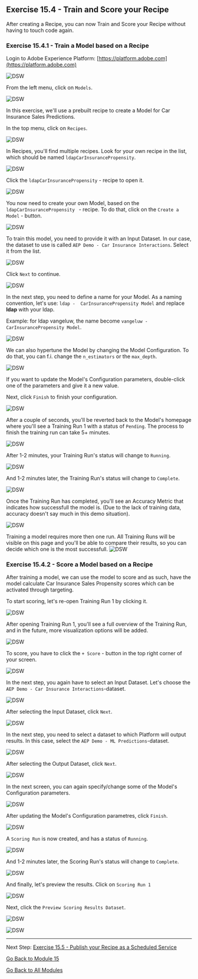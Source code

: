## Exercise 15.4 - Train and Score your Recipe

After creating a Recipe, you can now Train and Score your Recipe without having to touch code again.

### Exercise 15.4.1 - Train a Model based on a Recipe

Login to Adobe Experience Platform: [https://platform.adobe.com](https://platform.adobe.com)

![DSW](./images/aeph.png)

From the left menu, click on ```Models```.

![DSW](./images/mlmodels.png)

In this exercise, we'll use a prebuilt recipe to create a Model for Car Insurance Sales Predictions.

In the top menu, click on ```Recipes```.

![DSW](./images/recipes.png)

In Recipes, you'll find multiple recipes. Look for your own recipe in the list, which should be named ```ldapCarInsurancePropensity```.

![DSW](./images/prrecipe.png)

Click the ```ldapCarInsurancePropensity``` - recipe to open it.

![DSW](./images/prrecipe1.png)

You now need to create your own Model, based on the ```ldapCarInsurancePropensity ``` - recipe.
To do that, click on the ```Create a Model``` - button.

![DSW](./images/createmodel1.png)

To train this model, you need to provide it with an Input Dataset. In our case, the dataset to use is called ```AEP Demo - Car Insurance Interactions```. Select it from the list.

![DSW](./images/input.png)

Click ```Next``` to continue.

![DSW](./images/next.png)

In the next step, you need to define a name for your Model. As a naming convention, let's use: ```ldap -  CarInsurancePropensity Model``` and replace **ldap** with your ldap.

Example: for ldap vangeluw, the name become ```vangeluw - CarInsurancePropensity Model```.

![DSW](./images/modelname.png)

We can also hypertune the Model by changing the Model Configuration. To do that, you can f.i. change the ``n_estimators`` or the ``max_depth``.

![DSW](./images/modelcfg.png)

If you want to update the Model's Configuration parameters, double-click one of the parameters and give it a new value.

Next, click ```Finish``` to finish your configuration.

![DSW](./images/finish.png)

After a couple of seconds, you'll be reverted back to the Model's homepage where you'll see a Training Run 1 with a status of ```Pending```. The process to finish the training run can take 5+ minutes.

![DSW](./images/trainingrunp.png)

After 1-2 minutes, your Training Run's status will change to ```Running```.

![DSW](./images/trainingrunrunning.png)

And 1-2 minutes later, the Training Run's status will change to ```Complete```.

![DSW](./images/trainingrunsuccess.png)

Once the Training Run has completed, you'll see an Accuracy Metric that indicates how successfull the model is. (Due to the lack of training data, accuracy doesn't say much in this demo situation).
  
![DSW](./images/acc.png)

Training a model requires more then one run. All Training Runs will be visible on this page and you'll be able to compare their results, so you can decide which one is the most successfull. 
![DSW](./images/multipleruns.png)

### Exercise 15.4.2 - Score a Model based on a Recipe

After training a model, we can use the model to score and as such, have the model calculate Car Insurance Sales Propensity scores which can be activated through targeting.

To start scoring, let's re-open Training Run 1 by clicking it.

![DSW](./images/trainingrunsuccess.png)

After opening Training Run 1, you'll see a full overview of the Training Run, and in the future, more visualization options will be added.

![DSW](./images/trr1.png)

To score, you have to click the ```+ Score``` - button in the top right corner of your screen.

![DSW](./images/score.png)

In the next step, you again have to select an Input Dataset. Let's choose the ```AEP Demo - Car Insurance Interactions```-dataset. 

![DSW](./images/scoreinput.png)

After selecting the Input Dataset, click ```Next```.

![DSW](./images/next.png)

In the next step, you need to select a dataset to which Platform will output results. In this case, select the ```AEP Demo - ML Predictions```-dataset.

![DSW](./images/scoreoutput.png)

After selecting the Output Dataset, click ```Next```.

![DSW](./images/next.png)

In the next screen, you can again specify/change some of the Model's Configuration parameters.

![DSW](./images/scoreconfig.png)

After updating the Model's Configuration parametres, click ```Finish```.

![DSW](./images/finish.png)

A ```Scoring Run``` is now created, and has a status of ```Running```.

![DSW](./images/scoringrunp.png)

And 1-2 minutes later, the Scoring Run's status will change to ```Complete```.

![DSW](./images/scoringrunsuccess.png)

And finally, let's preview the results. Click on ```Scoring Run 1```

![DSW](./images/scoringrunsuccessdtl.png)

Next, click the ```Preview Scoring Results Dataset```.

![DSW](./images/preview.png)

![DSW](./images/previewresults.png)

---

Next Step: [Exercise 15.5 - Publish your Recipe as a Scheduled Service](./ex5.md)

[Go Back to Module 15](./README.md)

[Go Back to All Modules](../../README.md)